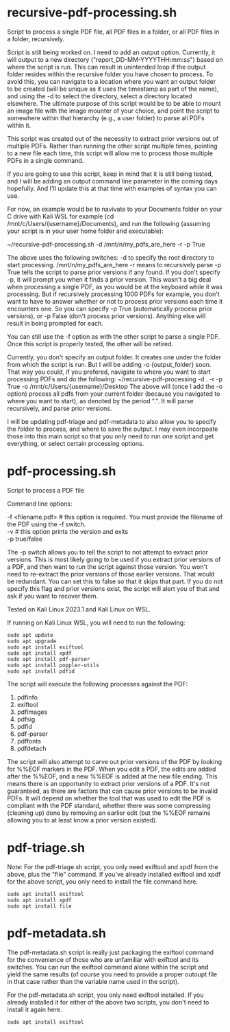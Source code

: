# recursive-pdf-processing.sh
Script to process a single PDF file, all PDF files in a folder, or all PDF files in a folder, recursively.

Script is still being worked on. I need to add an output option. Currently, it will output to a new directory ("report_DD-MM-YYYYTHH:mm:ss") based on where the script is run. This can result in unintended loop if the output folder resides within the recursive folder you have chosen to process. To avoid this, you can navigate to a location where you want an output folder to be created (will be unique as it uses the timestamp as part of the name), and using the -d to select the directory, select a directory located elsewhere. The ultimate purpose of this script would be to be able to mount an image file with the image mounter of your choice, and point the script to somewhere within that hierarchy (e.g., a user folder) to parse all PDFs within it.

This script was created out of the necessity to extract prior versions out of multiple PDFs. Rather than running the other script multiple times, pointing to a new file each time, this script will allow me to process those multiple PDFs in a single command.

If you are going to use this script, keep in mind that it is still being tested, and I will be adding an output command line parameter in the coming days hopefully. And I'll update this at that time with examples of syntax you can use.

For now, an example would be to navivate to your Documents folder on your C drive with Kali WSL for example (cd /mnt/c/Users/{username}/Documents), and run the following (assuming your script is in your user home folder and executable):

~/recursive-pdf-processing.sh -d /mnt/n/my_pdfs_are_here -r -p True

The above uses the following switches:
-d to specify the root directory to start processing. /mnt/n/my_pdfs_are_here
-r means to recursively parse
-p True tells the script to parse prior versions if any found. If you don't specify -p, it will prompt you when it finds a prior version. This wasn't a big deal when processing a single PDF, as you would be at the keyboard while it was processing. But if recursively processing 1000 PDFs for example, you don't want to have to answer whether or not to process prior versions each time it encounters one. So you can specify -p True (automatically process prior versions), or -p False (don't process prior versions). Anything else will result in being prompted for each.

You can still use the -f option as with the other script to parse a single PDF. Once this script is properly tested, the other will be retired.

Currently, you don't specify an output folder. It creates one under the folder from which the script is run. But I will be adding -o {output_folder} soon. That way you could, if you prefered, navigate to where you want to start processing PDFs and do the following:
~/recursive-pdf-processing -d . -r -p True -o /mnt/c/Users/{username}/Desktop
The above will (once I add the -o option) process all pdfs from your current folder (because you navigated to where you want to start), as denoted by the period ".". It will parse recursively, and parse prior versions.

I will be updating pdf-triage and pdf-metadata to also allow you to specify the folder to process, and where to save the output. I may even incorpoate those into this main script so that you only need to run one script and get everything, or select certain processing options.

# pdf-processing.sh
Script to process a PDF file

Command line options:

-f <filename.pdf>   # this option is required. You must provide the filename of the PDF using the -f switch.  
-v                  # this option prints the version and exits  
-p true/false  

The -p switch allows you to tell the script to not attempt to extract prior versions. This is most likely going to be used if you extract prior versions of a PDF, and then want to run the script against those version. You won't need to re-extract the prior versions of those earlier versions. That would be redundant. You can set this to false so that it skips that part. If you do not specify this flag and prior versions exist, the script will alert you of that and ask if you want to recover them.

Tested on Kali Linux 2023.1 and Kali Linux on WSL.

If running on Kali Linux WSL, you will need to run the following:

```
sudo apt update
sudo apt upgrade
sudo apt install exiftool
sudo apt install xpdf
sudo apt install pdf-parser
sudo apt install poppler-utils
sudo apt install pdfid

```
The script will execute the following processes against the PDF:
1. pdfinfo
2. exiftool
3. pdfimages
4. pdfsig
5. pdfid
6. pdf-parser
7. pdffonts
8. pdfdetach

The script will also attempt to carve out prior versions of the PDF by looking for %%EOF markers in the PDF. When you edit a PDF, the edits are added after the %%EOF, and a new %%EOF is added at the new file ending. This means there is an opportunity to extract prior versions of a PDF. It's not guaranteed, as there are factors that can cause prior versions to be invalid PDFs. It will depend on whether the tool that was used to edit the PDF is compliant with the PDF standard, whether there was some compressing (cleaning up) done by removing an earlier edit (but the %%EOF remains allowing you to at least know a prior version existed).

# pdf-triage.sh
Note: 
For the pdf-triage.sh script, you only need exiftool and xpdf from the above, plus the "file" command. If you've already installed exiftool and xpdf for the above script, you only need to install the file command here.
```
sudo apt install exiftool
sudo apt install xpdf
sudo apt install file
```
# pdf-metadata.sh
The pdf-metadata.sh script is really just packaging the exiftool command for the convenience of those who are unfamiliar with exiftool and its switches. You can run the exiftool command alone within the script and yield the same results (of course you need to provide a proper outoupt file in that case rather than the variable name used in the script).

For the pdf-metadata.sh script, you only need exiftool installed. If you already installed it for either of the above two scripts, you don't need to install it again here.
```
sudo apt install exiftool
```

